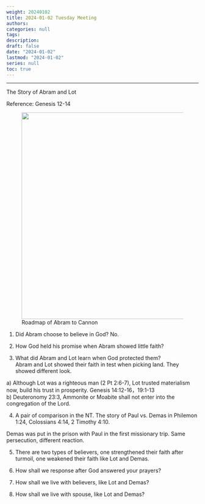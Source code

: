 ```yaml
---
weight: 20240102
title: 2024-01-02 Tuesday Meeting
authors:
categories: null
tags:
description: 
draft: false
date: "2024-01-02"
lastmod: "2024-01-02"
series: null
toc: true
---
```


<!--more-->
---

The Story of Abram and Lot  

Reference: Genesis 12-14

<figure>
  <img width = "540" src = "/docs/images/abram_to_cannon_roadmap.jpg"/>
  <figcaption class = "bottom">Roadmap of Abram to Cannon</figcaption>
</figure>

1) Did Abram choose to believe in God? No.  

2) How God held his promise when Abram showed little faith?  

3) What did Abram and Lot learn when God protected them?  
Abram and Lot showed their faith in test when picking land.  They showed different look.

a) Although Lot was a righteous man (2 Pt 2:6-7), Lot trusted materialism now, build his trust in prosperity. Genesis 14:12-16，19:1-13   
b) Deuteronomy 23:3, Ammonite or Moabite shall not enter into the congregation of the Lord. 

4) A pair of comparison in the NT.  The story of Paul vs. Demas in Philemon 1:24, Colossians 4:14, 2 Timothy 4:10.

Demas was put in the prison with Paul in the first missionary trip.  Same persecution, different reaction.

5) There are two types of believers, one strengthened their faith after turmoil, one weakened their faith like Lot and Demas.

5) How shall we response after God answered your prayers?

6) How shall we live with believers, like Lot and Demas?

7) How shall we live with spouse, like Lot and Demas?





